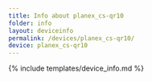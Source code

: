 ```yaml
---
title: Info about planex_cs-qr10
folder: info
layout: deviceinfo
permalink: /devices/planex_cs-qr10/
device: planex_cs-qr10
---
```

{% include templates/device_info.md %}
